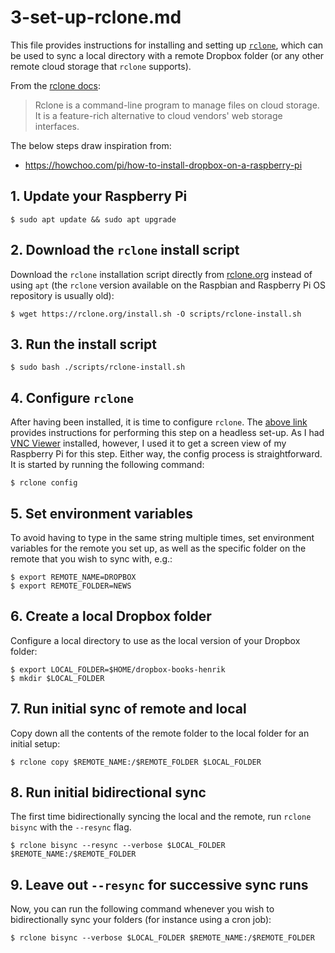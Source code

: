 # 3-set-up-rclone.md

This file provides instructions for installing and setting up [`rclone`](https://rclone.org), which can be used to sync a local directory with a remote Dropbox folder (or any other remote cloud storage that `rclone` supports).

From the [rclone docs](https://rclone.org):

> Rclone is a command-line program to manage files on cloud storage. It is a feature-rich alternative to cloud vendors' web storage interfaces. 

The below steps draw inspiration from:
- https://howchoo.com/pi/how-to-install-dropbox-on-a-raspberry-pi

## 1. Update your Raspberry Pi

```shell
$ sudo apt update && sudo apt upgrade
```

## 2. Download the `rclone` install script

Download the `rclone` installation script directly from [rclone.org](https://rclone.org/install.sh) instead of using `apt` (the `rclone` version available on the Raspbian and Raspberry Pi OS repository is usually old):

```shell
$ wget https://rclone.org/install.sh -O scripts/rclone-install.sh
```

## 3. Run the install script

```shell
$ sudo bash ./scripts/rclone-install.sh
```

## 4. Configure `rclone`

After having been installed, it is time to configure `rclone`. The [above link](https://howchoo.com/pi/how-to-install-dropbox-on-a-raspberry-pi) provides instructions for performing this step on a headless set-up. As I had [VNC Viewer](https://www.realvnc.com/en/connect/download/viewer) installed, however, I used it to get a screen view of my Raspberry Pi for this step. Either way, the config process is straightforward. It is started by running the following command:

```shell
$ rclone config
```

## 5. Set environment variables

To avoid having to type in the same string multiple times, set environment variables for the remote you set up, as well as the specific folder on the remote that you wish to sync with, e.g.:

```shell
$ export REMOTE_NAME=DROPBOX
$ export REMOTE_FOLDER=NEWS
```

## 6. Create a local Dropbox folder

Configure a local directory to use as the local version of your Dropbox folder:

```shell
$ export LOCAL_FOLDER=$HOME/dropbox-books-henrik
$ mkdir $LOCAL_FOLDER
```

## 7. Run initial sync of remote and local

Copy down all the contents of the remote folder to the local folder for an initial setup:

```shell
$ rclone copy $REMOTE_NAME:/$REMOTE_FOLDER $LOCAL_FOLDER
```

## 8. Run initial bidirectional sync

The first time bidirectionally syncing the local and the remote, run `rclone bisync` with the `--resync` flag.

```shell
$ rclone bisync --resync --verbose $LOCAL_FOLDER $REMOTE_NAME:/$REMOTE_FOLDER
```

## 9. Leave out `--resync` for successive sync runs

Now, you can run the following command whenever you wish to bidirectionally sync your folders (for instance using a cron job):

```shell
$ rclone bisync --verbose $LOCAL_FOLDER $REMOTE_NAME:/$REMOTE_FOLDER
```